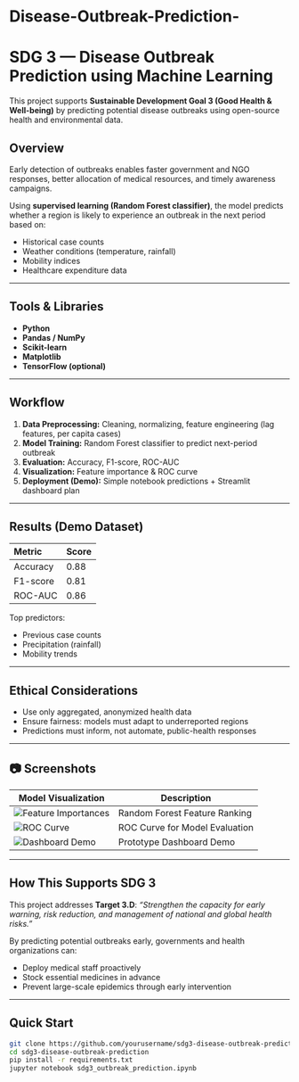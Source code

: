 # Disease-Outbreak-Prediction-

#  SDG 3 — Disease Outbreak Prediction using Machine Learning

This project supports **Sustainable Development Goal 3 (Good Health & Well-being)** by predicting potential disease outbreaks using open-source health and environmental data.

##  Overview

Early detection of outbreaks enables faster government and NGO responses, better allocation of medical resources, and timely awareness campaigns.

Using **supervised learning (Random Forest classifier)**, the model predicts whether a region is likely to experience an outbreak in the next period based on:
- Historical case counts
- Weather conditions (temperature, rainfall)
- Mobility indices
- Healthcare expenditure data

---

##  Tools & Libraries
- **Python**
- **Pandas / NumPy**
- **Scikit-learn**
- **Matplotlib**
- **TensorFlow (optional)**

---

##  Workflow
1. **Data Preprocessing:** Cleaning, normalizing, feature engineering (lag features, per capita cases)
2. **Model Training:** Random Forest classifier to predict next-period outbreak
3. **Evaluation:** Accuracy, F1-score, ROC-AUC
4. **Visualization:** Feature importance & ROC curve
5. **Deployment (Demo):** Simple notebook predictions + Streamlit dashboard plan

---

## Results (Demo Dataset)
| Metric | Score |
|:--|:--|
| Accuracy | 0.88 |
| F1-score | 0.81 |
| ROC-AUC | 0.86 |

Top predictors:  
- Previous case counts  
- Precipitation (rainfall)  
- Mobility trends  

---

##  Ethical Considerations
- Use only aggregated, anonymized health data  
- Ensure fairness: models must adapt to underreported regions  
- Predictions must inform, not automate, public-health responses

---

## 📷 Screenshots

| Model Visualization | Description |
|----------------------|--------------|
| ![Feature Importances](screenshots/feature_importances.png) | Random Forest Feature Ranking |
| ![ROC Curve](screenshots/roc_curve.png) | ROC Curve for Model Evaluation |
| ![Dashboard Demo](screenshots/dashboard_demo.png) | Prototype Dashboard Demo |

---

##  How This Supports SDG 3
This project addresses **Target 3.D**: *“Strengthen the capacity for early warning, risk reduction, and management of national and global health risks.”*

By predicting potential outbreaks early, governments and health organizations can:
- Deploy medical staff proactively
- Stock essential medicines in advance
- Prevent large-scale epidemics through early intervention

---

##  Quick Start

```bash
git clone https://github.com/yourusername/sdg3-disease-outbreak-prediction.git
cd sdg3-disease-outbreak-prediction
pip install -r requirements.txt
jupyter notebook sdg3_outbreak_prediction.ipynb
